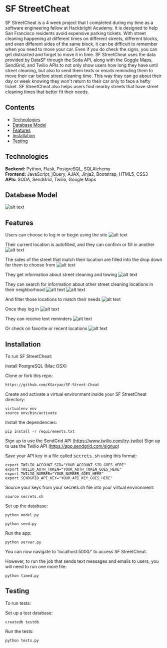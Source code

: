 # SF StreetCheat
SF StreetCheat is a 4 week project that I completed during my time as a software engineering fellow at Hackbright Academy. It is designed to help San Francisco residents avoid expensive parking tickets. With street cleaning happening at different times on different streets, different blocks, and even different sides of the same block, it can be difficult to remember when you need to move your car. Even if you do check the signs, you can get distracted and forget to move it in time. SF StreetCheat uses the data provided by DataSF through the Soda API, along with the Goggle Maps, SendGrid,  and Twilio APIs to not only show users how long they have until street cleaning, but also to send them texts or emails reminding them to move their car before street cleaning time. This way they can go about their day or week knowing they won't return to their car only to face a hefty ticket. SF StreetCheat also helps users find nearby streets that have street cleaning times that better fit their needs.

## Contents
* [Technologies](#technologies)
* [Database Model](#database-model)
* [Features](#features)
* [Installation](#install)
* [Testing](#testing)

## <a name="technologies"></a>Technologies
<b>Backend:</b> Python, Flask, PostgreSQL, SQLAlchemy<br/>
<b>Frontend:</b> JavaScript, jQuery, AJAX, Jinja2, Bootstrap, HTML5, CSS3<br/>
<b>APIs:</b> SODA, SendGrid, Twilio, Google Maps<br/>

## <a name="database-model"></a>Database Model
![alt text](DataModel-SFSC.png "database model")

## <a name="features"></a>Features
Users can choose to log in or begin using the site
![alt text](screenshots/homepage.png "Homepage")

Their current location is autofilled, and they can confirm or fill in another
![alt text](screenshots/confirm-location.png "Confirm Location")

The sides of the street that match their location are filled into the drop down for them to choose from
![alt text](screenshots/street-side.png "Street Side")

They get information about street cleaning and towing
![alt text](screenshots/street-cleaning-info.png "Street Cleaning Info")

They can search for information about other street cleaning locations in their neighborhood
![alt text](screenshots/nearby-locations-1.png "Nearby Locations 1")
![alt text](screenshots/nearby-locations-2.png "Nearby Locations 2")

And filter those locations to match their needs
![alt text](screenshots/filter-locations.png "Filter Locations")

Once they log in
![alt text](screenshots/login.png "Login Modal")

They can receive text reminders
![alt text](screenshots/text-success.png "Text Confirmation")

Or check on favorite or recent locations
![alt text](screenshots/my-places.png "My Places")


## <a name="install"></a>Installation
To run SF StreetCheat:

Install PostgreSQL (Mac OSX)

Clone or fork this repo:

```
https://github.com/KSaryan/SF-Street-Cheat
```

Create and activate a virtual environment inside your SF StreetCheat directory:

```
virtualenv env
source env/bin/activate
```

Install the dependencies:

```
pip install -r requirements.txt
```
Sign up to use the SendGrid API (https://www.twilio.com/try-twilio)
Sign up to use the Twilio API (https://app.sendgrid.com/signup)

Save your API key in a file called <kbd>secrets.sh</kbd> using this format:
```
export TWILIO_ACCOUNT_SID="YOUR_ACCOUNT_SID_GOES_HERE"
export TWILIO_AUTH_TOKEN="YOUR_AUTH_TOKEN_GOES_HERE"
export TWILIO_NUMBER="YOUR_NUMBER_GOES_HERE"
export SENDGRID_API_KEY="YOUR_API_KEY_GOES_HERE"
```

Source your keys from your secrets.sh file into your virtual environment:

```
source secrets.sh
```

Set up the database:

```
python model.py
```
```
python seed.py
``` 

Run the app:

```
python server.py
```

You can now navigate to 'localhost:5000/' to access SF StreetCheat.

However, to run the job that sends text messages and emails to users, you will need to run one more file:

```
python timed.py
```


## <a name="testing"></a> Testing
To run tests:

Set up a test database:

```
createdb testdb
```

Run the tests:

```
python tests.py
```

